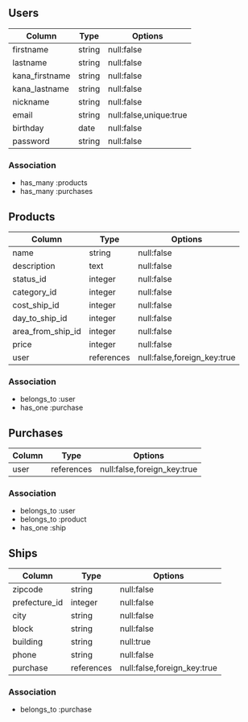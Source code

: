 ## Users
| Column      | Type   | Options|
| ----------  | ------ | -----------                |
| firstname   | string | null:false                 |
| lastname    | string | null:false                 |
| kana_firstname        | string | null:false                 |
| kana_lastname        | string | null:false                 |
| nickname    | string | null:false                 |
| email       | string | null:false,unique:true     |
| birthday    | date | null:false                 |
| password    | string | null:false                 |

### Association
- has_many :products
- has_many :purchases

## Products
|Column|Type|Options|
| ------ | ------ | ----------- |
|name|string|null:false|
|description|text|null:false|
|status_id|integer|null:false|
|category_id|integer|null:false|
|cost_ship_id|integer|null:false|
|day_to_ship_id|integer|null:false|
|area_from_ship_id|integer|null:false|
|price|integer|null:false|
|user|references|null:false,foreign_key:true|

### Association
- belongs_to :user
- has_one :purchase

## Purchases
|Column|Type|Options|
| ------ | ------ | ----------- |
|user|references|null:false,foreign_key:true|

### Association
- belongs_to :user
- belongs_to :product
- has_one :ship

## Ships
|Column|Type|Options|
| ------ | ------ | ----------- |
|zipcode|string|null:false|
|prefecture_id|integer|null:false|
|city|string|null:false|
|block|string|null:false|
|building|string|null:true|
|phone|string|null:false|
|purchase|references|null:false,foreign_key:true|

### Association
- belongs_to :purchase